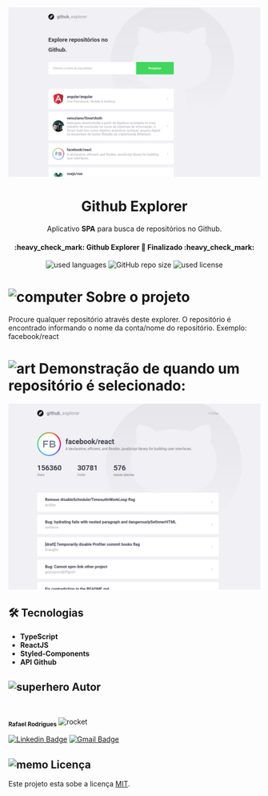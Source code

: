 <img alt="Banner" src="./.github/banner.png">

<h1 align="center">Github Explorer</h1>
<p align="center">Aplicativo <strong>SPA</strong> para busca de repositórios no Github.</p>

<h4 align="center"> 
  :heavy_check_mark:  Github Explorer 🚀 Finalizado  :heavy_check_mark:
</h4>

<p align="center">
  <img alt="used languages" src="https://img.shields.io/badge/languages-3-green">  
  <img alt="GitHub repo size" src="https://img.shields.io/github/repo-size/venuziano/github-explorer">
  <img alt="used license" src="https://img.shields.io/github/license/venuziano/Proffys">
</p>

<img class="emoji" alt="computer" height="20" width="20" src="https://github.githubassets.com/images/icons/emoji/unicode/1f4bb.png"> Sobre o projeto
=================

<p> Procure qualquer repositório através deste explorer. O repositório é encontrado informando o nome da conta/nome do repositório. Exemplo: facebook/react </p>

<img class="emoji" alt="art" height="20" width="20" src="https://github.githubassets.com/images/icons/emoji/unicode/1f3a8.png"> Demonstração de quando um repositório é selecionado:
=================
<p align="center">
  <img alt="Procurar aulas" src="./.github/image1.png">
</p>

<h2><g-emoji class="g-emoji" alias="hammer_and_wrench" fallback-src="https://github.githubassets.com/images/icons/emoji/unicode/1f6e0.png">🛠</g-emoji> Tecnologias </h2>

<ul>
  <li><strong><a>TypeScript</a></strong></li>
  <li><strong><a>ReactJS</a></strong></li>
  <li><strong><a>Styled-Components</a></strong></li>
  <li><strong><a>API Github</a></strong></li>
</ul>

<h2><a fallback-src="https://github.githubassets.com/images/icons/emoji/unicode/1f9b8.png"><img class="emoji" alt="superhero" height="20" width="20" src="https://github.githubassets.com/images/icons/emoji/unicode/1f9b8.png"></g-emoji> Autor</h2>

<img style="border-radius: 50%;" src="https://avatars3.githubusercontent.com/u/15386984?s=460&u=a927908b5d7306d6d5eb234da4094b4a9c7dbdb4&v=4" width="100px;" alt="" style="max-width:100%;">

<sub><b>Rafael Rodrigues</b></sub>
<img class="emoji" alt="rocket" height="20" width="20" src="https://github.githubassets.com/images/icons/emoji/unicode/1f680.png">

[![Linkedin Badge](https://img.shields.io/badge/-Rafael-blue?style=flat-square&logo=Linkedin&logoColor=white&link=https://www.linkedin.com/in/rafaelRodr1gues/)](https://www.linkedin.com/in/rafaelRodr1gues/) 
[![Gmail Badge](https://img.shields.io/badge/-rafael.silva@universo.univates.br-c14438?style=flat-square&logo=Gmail&logoColor=white&link=mailto:rafael.silva@universo.univates.br)](mailto:rafael.silva@universo.univates.br)

<h2><a fallback-src="https://github.githubassets.com/images/icons/emoji/unicode/1f4dd.png"><img class="emoji" alt="memo" height="20" width="20" src="https://github.githubassets.com/images/icons/emoji/unicode/1f4dd.png"></g-emoji> Licença</h2>

<p>Este projeto esta sobe a licença <a href="https://github.com/venuziano/Proffys/blob/master/LICENSE">MIT</a>.</p>
